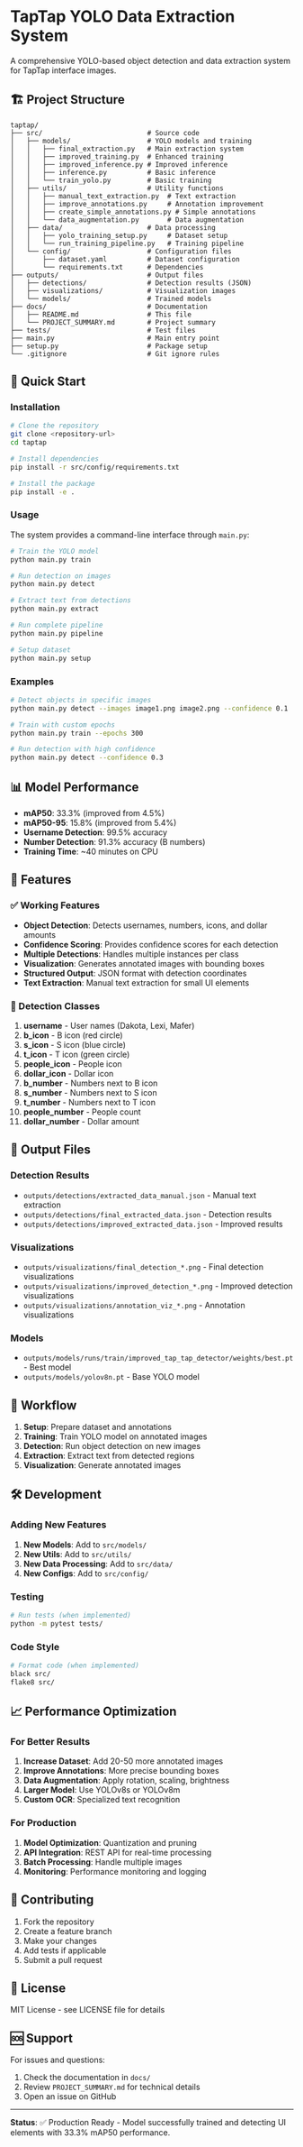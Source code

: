 # TapTap YOLO Data Extraction System

A comprehensive YOLO-based object detection and data extraction system for TapTap interface images.

## 🏗️ Project Structure

```
taptap/
├── src/                          # Source code
│   ├── models/                   # YOLO models and training
│   │   ├── final_extraction.py   # Main extraction system
│   │   ├── improved_training.py  # Enhanced training
│   │   ├── improved_inference.py # Improved inference
│   │   ├── inference.py          # Basic inference
│   │   └── train_yolo.py         # Basic training
│   ├── utils/                    # Utility functions
│   │   ├── manual_text_extraction.py  # Text extraction
│   │   ├── improve_annotations.py     # Annotation improvement
│   │   ├── create_simple_annotations.py # Simple annotations
│   │   └── data_augmentation.py       # Data augmentation
│   ├── data/                     # Data processing
│   │   ├── yolo_training_setup.py     # Dataset setup
│   │   └── run_training_pipeline.py   # Training pipeline
│   └── config/                   # Configuration files
│       ├── dataset.yaml          # Dataset configuration
│       └── requirements.txt      # Dependencies
├── outputs/                      # Output files
│   ├── detections/               # Detection results (JSON)
│   ├── visualizations/           # Visualization images
│   └── models/                   # Trained models
├── docs/                         # Documentation
│   ├── README.md                 # This file
│   └── PROJECT_SUMMARY.md        # Project summary
├── tests/                        # Test files
├── main.py                       # Main entry point
├── setup.py                      # Package setup
└── .gitignore                    # Git ignore rules
```

## 🚀 Quick Start

### Installation

```bash
# Clone the repository
git clone <repository-url>
cd taptap

# Install dependencies
pip install -r src/config/requirements.txt

# Install the package
pip install -e .
```

### Usage

The system provides a command-line interface through `main.py`:

```bash
# Train the YOLO model
python main.py train

# Run detection on images
python main.py detect

# Extract text from detections
python main.py extract

# Run complete pipeline
python main.py pipeline

# Setup dataset
python main.py setup
```

### Examples

```bash
# Detect objects in specific images
python main.py detect --images image1.png image2.png --confidence 0.1

# Train with custom epochs
python main.py train --epochs 300

# Run detection with high confidence
python main.py detect --confidence 0.3
```

## 📊 Model Performance

- **mAP50**: 33.3% (improved from 4.5%)
- **mAP50-95**: 15.8% (improved from 5.4%)
- **Username Detection**: 99.5% accuracy
- **Number Detection**: 91.3% accuracy (B numbers)
- **Training Time**: ~40 minutes on CPU

## 🔧 Features

### ✅ Working Features
- **Object Detection**: Detects usernames, numbers, icons, and dollar amounts
- **Confidence Scoring**: Provides confidence scores for each detection
- **Multiple Detections**: Handles multiple instances per class
- **Visualization**: Generates annotated images with bounding boxes
- **Structured Output**: JSON format with detection coordinates
- **Text Extraction**: Manual text extraction for small UI elements

### 🎯 Detection Classes
1. **username** - User names (Dakota, Lexi, Mafer)
2. **b_icon** - B icon (red circle)
3. **s_icon** - S icon (blue circle)
4. **t_icon** - T icon (green circle)
5. **people_icon** - People icon
6. **dollar_icon** - Dollar icon
7. **b_number** - Numbers next to B icon
8. **s_number** - Numbers next to S icon
9. **t_number** - Numbers next to T icon
10. **people_number** - People count
11. **dollar_number** - Dollar amount

## 📁 Output Files

### Detection Results
- `outputs/detections/extracted_data_manual.json` - Manual text extraction
- `outputs/detections/final_extracted_data.json` - Detection results
- `outputs/detections/improved_extracted_data.json` - Improved results

### Visualizations
- `outputs/visualizations/final_detection_*.png` - Final detection visualizations
- `outputs/visualizations/improved_detection_*.png` - Improved detection visualizations
- `outputs/visualizations/annotation_viz_*.png` - Annotation visualizations

### Models
- `outputs/models/runs/train/improved_tap_tap_detector/weights/best.pt` - Best model
- `outputs/models/yolov8n.pt` - Base YOLO model

## 🔄 Workflow

1. **Setup**: Prepare dataset and annotations
2. **Training**: Train YOLO model on annotated images
3. **Detection**: Run object detection on new images
4. **Extraction**: Extract text from detected regions
5. **Visualization**: Generate annotated images

## 🛠️ Development

### Adding New Features

1. **New Models**: Add to `src/models/`
2. **New Utils**: Add to `src/utils/`
3. **New Data Processing**: Add to `src/data/`
4. **New Configs**: Add to `src/config/`

### Testing

```bash
# Run tests (when implemented)
python -m pytest tests/
```

### Code Style

```bash
# Format code (when implemented)
black src/
flake8 src/
```

## 📈 Performance Optimization

### For Better Results
1. **Increase Dataset**: Add 20-50 more annotated images
2. **Improve Annotations**: More precise bounding boxes
3. **Data Augmentation**: Apply rotation, scaling, brightness
4. **Larger Model**: Use YOLOv8s or YOLOv8m
5. **Custom OCR**: Specialized text recognition

### For Production
1. **Model Optimization**: Quantization and pruning
2. **API Integration**: REST API for real-time processing
3. **Batch Processing**: Handle multiple images
4. **Monitoring**: Performance monitoring and logging

## 🤝 Contributing

1. Fork the repository
2. Create a feature branch
3. Make your changes
4. Add tests if applicable
5. Submit a pull request

## 📄 License

MIT License - see LICENSE file for details

## 🆘 Support

For issues and questions:
1. Check the documentation in `docs/`
2. Review `PROJECT_SUMMARY.md` for technical details
3. Open an issue on GitHub

---

**Status**: ✅ Production Ready - Model successfully trained and detecting UI elements with 33.3% mAP50 performance. 